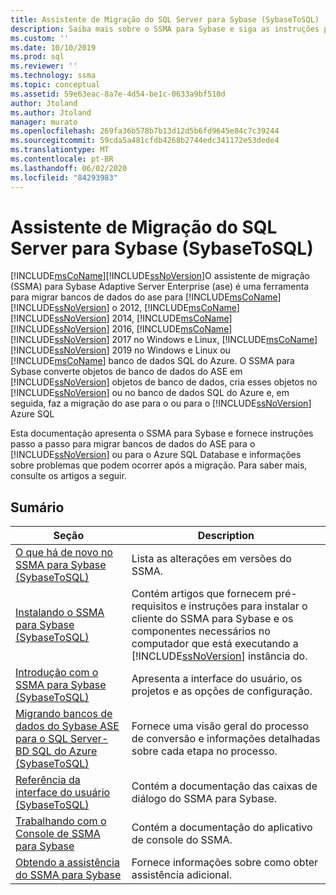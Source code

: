 ```yaml
---
title: Assistente de Migração do SQL Server para Sybase (SybaseToSQL) | Microsoft Docs
description: Saiba mais sobre o SSMA para Sybase e siga as instruções passo a passo para migrar bancos de dados do ASE para o SQL Server ou para o Azure SQL Database.
ms.custom: ''
ms.date: 10/10/2019
ms.prod: sql
ms.reviewer: ''
ms.technology: ssma
ms.topic: conceptual
ms.assetid: 59e63eac-8a7e-4d54-be1c-0633a9bf510d
author: Jtoland
ms.author: Jtoland
manager: murato
ms.openlocfilehash: 269fa36b578b7b13d12d5b6fd9645e84c7c39244
ms.sourcegitcommit: 59cda5a481cfdb4268b2744edc341172e53dede4
ms.translationtype: MT
ms.contentlocale: pt-BR
ms.lasthandoff: 06/02/2020
ms.locfileid: "84293983"
---
```

# <a name="sql-server-migration-assistant-for-sybase-sybasetosql"></a>Assistente de Migração do SQL Server para Sybase (SybaseToSQL)

[!INCLUDE[msCoName](../../includes/msconame_md.md)][!INCLUDE[ssNoVersion](../../includes/ssnoversion-md.md)]O assistente de migração (SSMA) para Sybase Adaptive Server Enterprise (ase) é uma ferramenta para migrar bancos de dados do ase para [!INCLUDE[msCoName](../../includes/msconame_md.md)] [!INCLUDE[ssNoVersion](../../includes/ssnoversion-md.md)] o 2012, [!INCLUDE[msCoName](../../includes/msconame_md.md)] [!INCLUDE[ssNoVersion](../../includes/ssnoversion-md.md)] 2014, [!INCLUDE[msCoName](../../includes/msconame_md.md)] [!INCLUDE[ssNoVersion](../../includes/ssnoversion-md.md)] 2016, [!INCLUDE[msCoName](../../includes/msconame_md.md)] [!INCLUDE[ssNoVersion](../../includes/ssnoversion-md.md)] 2017 no Windows e Linux, [!INCLUDE[msCoName](../../includes/msconame_md.md)] [!INCLUDE[ssNoVersion](../../includes/ssnoversion-md.md)] 2019 no Windows e Linux ou [!INCLUDE[msCoName](../../includes/msconame_md.md)] banco de dados SQL do Azure. O SSMA para Sybase converte objetos de banco de dados do ASE em [!INCLUDE[ssNoVersion](../../includes/ssnoversion-md.md)] objetos de banco de dados, cria esses objetos no [!INCLUDE[ssNoVersion](../../includes/ssnoversion-md.md)] ou no banco de dados SQL do Azure e, em seguida, faz a migração do ase para o ou para o [!INCLUDE[ssNoVersion](../../includes/ssnoversion-md.md)] Azure SQL
  
Esta documentação apresenta o SSMA para Sybase e fornece instruções passo a passo para migrar bancos de dados do ASE para o [!INCLUDE[ssNoVersion](../../includes/ssnoversion-md.md)] ou para o Azure SQL Database e informações sobre problemas que podem ocorrer após a migração. Para saber mais, consulte os artigos a seguir.  
  
## <a name="contents"></a>Sumário  
  
|Seção|Description|
|-----------|---------------|
|[O que há de novo no SSMA para Sybase &#40;SybaseToSQL&#41;](../../ssma/sybase/what-s-new-in-ssma-for-sybase-sybasetosql.md)|Lista as alterações em versões do SSMA.|  
|[Instalando o SSMA para Sybase &#40;SybaseToSQL&#41;](../../ssma/sybase/installing-ssma-for-sybase-sybasetosql.md)|Contém artigos que fornecem pré-requisitos e instruções para instalar o cliente do SSMA para Sybase e os componentes necessários no computador que está executando a [!INCLUDE[ssNoVersion](../../includes/ssnoversion-md.md)] instância do.|  
|[Introdução com o SSMA para Sybase &#40;SybaseToSQL&#41;](../../ssma/sybase/getting-started-with-ssma-for-sybase-sybasetosql.md)|Apresenta a interface do usuário, os projetos e as opções de configuração.|  
|[Migrando bancos de dados do Sybase ASE para o SQL Server-BD SQL do Azure &#40;SybaseToSQL&#41;](../../ssma/sybase/migrating-sybase-ase-databases-to-sql-server-azure-sql-db-sybasetosql.md)|Fornece uma visão geral do processo de conversão e informações detalhadas sobre cada etapa no processo.|  
|[Referência da interface do usuário &#40;SybaseToSQL&#41;](../../ssma/sybase/user-interface-reference-sybasetosql.md)|Contém a documentação das caixas de diálogo do SSMA para Sybase.|  
|[Trabalhando com o Console de SSMA para Sybase](working-with-ssma-for-sybase-console-sybasetosql.md)|Contém a documentação do aplicativo de console do SSMA.|  
|[Obtendo a assistência do SSMA para Sybase](https://go.microsoft.com/fwlink/?LinkID=708538&clcid=0x409)|Fornece informações sobre como obter assistência adicional.|  
